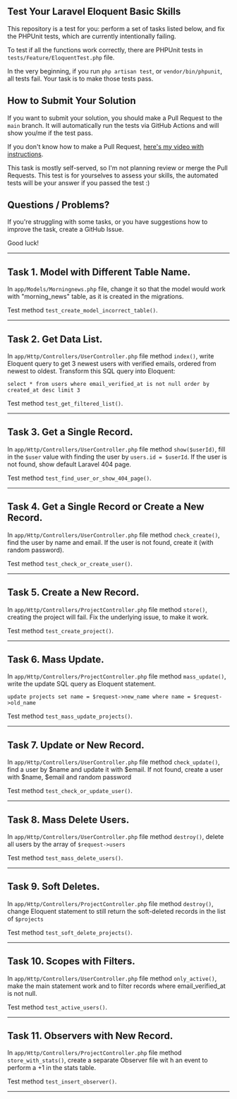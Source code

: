 ## Test Your Laravel Eloquent Basic Skills

This repository is a test for you: perform a set of tasks listed below, and fix the PHPUnit tests, which are currently intentionally failing.

To test if all the functions work correctly, there are PHPUnit tests in `tests/Feature/EloquentTest.php` file.

In the very beginning, if you run `php artisan test`, or `vendor/bin/phpunit`, all tests fail.
Your task is to make those tests pass.

## How to Submit Your Solution

If you want to submit your solution, you should make a Pull Request to the `main` branch.
It will automatically run the tests via GitHub Actions and will show you/me if the test pass.

If you don't know how to make a Pull Request, [here's my video with instructions](https://www.youtube.com/watch?v=vEcT6JIFji0).

This task is mostly self-served, so I'm not planning review or merge the Pull Requests. This test is for yourselves to assess your skills, the automated tests will be your answer if you passed the test :)


## Questions / Problems?

If you're struggling with some tasks, or you have suggestions how to improve the task, create a GitHub Issue.

Good luck!

---

## Task 1. Model with Different Table Name.

In `app/Models/Morningnews.php` file, change it so that the model would work with "morning_news" table, as it is created in the migrations.

Test method `test_create_model_incorrect_table()`.

---

## Task 2. Get Data List.

In `app/Http/Controllers/UserController.php` file method `index()`, write Eloquent query to get 3 newest users with verified emails, ordered from newest to oldest. Transform this SQL query into Eloquent:

```
select * from users where email_verified_at is not null order by created_at desc limit 3
```

Test method `test_get_filtered_list()`.

---

## Task 3. Get a Single Record.

In `app/Http/Controllers/UserController.php` file method `show($userId)`, fill in the `$user` value with finding the user by `users.id = $userId`. If the user is not found, show default Laravel 404 page. 

Test method `test_find_user_or_show_404_page()`.

---

## Task 4. Get a Single Record or Create a New Record.

In `app/Http/Controllers/UserController.php` file method `check_create()`, find the user by name and email. If the user is not found, create it (with random password).

Test method `test_check_or_create_user()`.

---

## Task 5. Create a New Record.

In `app/Http/Controllers/ProjectController.php` file method `store()`, creating the project will fail. Fix the underlying issue, to make it work.

Test method `test_create_project()`.

---

## Task 6. Mass Update.

In `app/Http/Controllers/ProjectController.php` file method `mass_update()`, write the update SQL query as Eloquent statement.

```
update projects set name = $request->new_name where name = $request->old_name
```

Test method `test_mass_update_projects()`.

---

## Task 7. Update or New Record.

In `app/Http/Controllers/UserController.php` file method `check_update()`, find a user by $name and update it with $email. If not found, create a user with $name, $email and random password

Test method `test_check_or_update_user()`.

---

## Task 8. Mass Delete Users.

In `app/Http/Controllers/UserController.php` file method `destroy()`, delete all users by the array of `$request->users`

Test method `test_mass_delete_users()`.

---

## Task 9. Soft Deletes.

In `app/Http/Controllers/ProjectController.php` file method `destroy()`, change Eloquent statement to still return the soft-deleted records in the list of `$projects`

Test method `test_soft_delete_projects()`.

---

## Task 10. Scopes with Filters.

In `app/Http/Controllers/UserController.php` file method `only_active()`, make the main statement work and to filter records
where email_verified_at is not null.

Test method `test_active_users()`.

---

## Task 11. Observers with New Record.

In `app/Http/Controllers/ProjectController.php` file method `store_with_stats()`, create a separate Observer file wit
h an event to perform a +1 in the stats table.

Test method `test_insert_observer()`.

---
